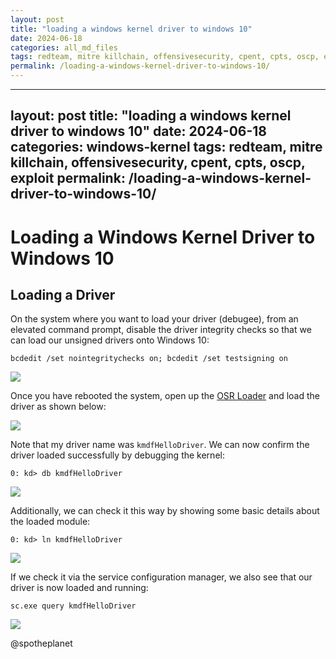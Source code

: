 ```yaml
---
layout: post
title: "loading a windows kernel driver to windows 10"
date: 2024-06-18
categories: all_md_files
tags: redteam, mitre killchain, offensivesecurity, cpent, cpts, oscp, exploit
permalink: /loading-a-windows-kernel-driver-to-windows-10/
---
```


---
layout: post
title: "loading a windows kernel driver to windows 10"
date: 2024-06-18
categories: windows-kernel
tags: redteam, mitre killchain, offensivesecurity, cpent, cpts, oscp, exploit
permalink: /loading-a-windows-kernel-driver-to-windows-10/
---

# Loading a Windows Kernel Driver to Windows 10

## Loading a Driver

On the system where you want to load your driver \(debugee\), from an elevated command prompt, disable the driver integrity checks so that we can load our unsigned drivers onto Windows 10:

```text
bcdedit /set nointegritychecks on; bcdedit /set testsigning on
```

![](../../.gitbook/assets/image%20%28210%29.png)

Once you have rebooted the system, open up the [OSR Loader](https://www.osronline.com/article.cfm%5Earticle=157.htm) and load the driver as shown below:

![](../../.gitbook/assets/loadkerneldriver.gif)

Note that my driver name was `kmdfHelloDriver`. We can now confirm the driver loaded successfully by debugging the kernel:

```text
0: kd> db kmdfHelloDriver
```

![](../../.gitbook/assets/confirmdriverloaded.gif)

Additionally, we can check it this way by showing some basic details about the loaded module:

```text
0: kd> ln kmdfHelloDriver
```

![](../../.gitbook/assets/image%20%2882%29.png)

If we check it via the service configuration manager, we also see that our driver is now loaded and running:

```text
sc.exe query kmdfHelloDriver
```

![](../../.gitbook/assets/image%20%2836%29.png)

@spotheplanet
